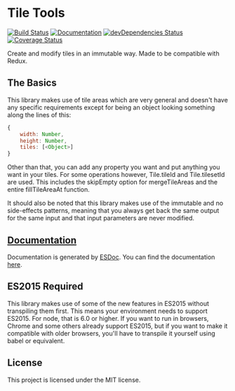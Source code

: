 # Tile Tools
[![Build Status](https://travis-ci.org/magnonellie/tile-tools.svg?branch=master)](https://travis-ci.org/magnonellie/tile-tools)
[![Documentation](https://magnonellie.github.io/tile-tools/badge.svg)](https://magnonellie.github.io/tile-tools/)
[![devDependencies Status](https://david-dm.org/magnonellie/tile-tools/dev-status.svg)](https://david-dm.org/magnonellie/tile-tools?type=dev)
[![Coverage Status](https://coveralls.io/repos/github/magnonellie/tile-tools/badge.svg?branch=master)](https://coveralls.io/github/magnonellie/tile-tools?branch=master)

Create and modify tiles in an immutable way. Made to be compatible with Redux.

## The Basics
This library makes use of tile areas which are very general and doesn't have any
specific requirements except for being an object looking something along the
lines of this:

```js
{
    width: Number,
    height: Number,
    tiles: [<Object>]
}
```

Other than that, you can add any property you want and put anything you want in
your tiles. For some operations however, Tile.tileId and Tile.tilesetId are used.
This includes the skipEmpty option for mergeTileAreas and the entire
fillTileAreaAt function.

It should also be noted that this library makes use of the immutable and
no side-effects patterns, meaning that you always get back the same output for
the same input and that input parameters are never modified.

## [Documentation](https://magnonellie.github.io/tile-tools/)
Documentation is generated by [ESDoc](https://github.com/esdoc/esdoc).
You can find the documentation
[here](https://magnonellie.github.io/tile-tools/).

## ES2015 Required
This library makes use of some of the new features in ES2015 without transpiling
them first. This means your environment needs to support ES2015. For node, that
is 6.0 or higher. If you want to run in browsers, Chrome and some others already
support ES2015, but if you want to make it compatible with older browsers,
you'll have to transpile it yourself using babel or equivalent.

## License
This project is licensed under the MIT license.
